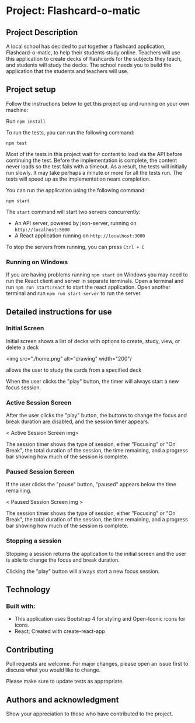 # Project: Flashcard-o-matic

## Project Description 

A local school has decided to put together a flashcard application, Flashcard-o-matic, to help their students study online. Teachers will use this application to create decks of flashcards for the subjects they teach, and students will study the decks. The school needs you to build the application that the students and teachers will use.

## Project setup
Follow the instructions below to get this project up and running on your own machine:


Run `npm install`

To run the tests, you can run the following command: 

`npm test`

Most of the tests in this project wait for content to load via the API before continuing the test. Before the implementation is complete, the content never loads so the test fails with a timeout. As a result, the tests will initially run slowly. It may take perhaps a minute or more for all the tests run. The tests will speed up as the implementation nears completion.

You can run the application using the following command:

`npm start`

The `start` command will start two servers concurrently:

- An API server, powered by json-server, running on `http://localhost:5000`
- A React application running on `http://localhost:3000`

To stop the servers from running, you can press `Ctrl + C`

### Running on Windows

If you are having problems running `npm start` on Windows you may need to run the React client and server in separate terminals. Open a terminal and run `npm run start:react` to start the react application. Open another terminal and run `npm run start:server` to run the server.


## Detailed instructions for use

### Initial Screen

Initial screen shows a list of decks with options to create, study, view, or delete a deck

<img src="./home.png" alt="drawing" width="200"/

allows the user to study the cards from a specified deck

When the user clicks the "play" button, the timer will always start a new focus session.

### Active Session Screen
After the user clicks the "play" button, the buttons to change the focus and break duration are disabled, and the session timer appears.

< Active Session Screen img>

The session timer shows the type of session, either "Focusing" or "On Break", the total duration of the session, the time remaining, and a progress bar showing how much of the session is complete.

### Paused Session Screen

If the user clicks the "pause" button, "paused" appears below the time remaining.

< Paused Session Screen img >

The session timer shows the type of session, either "Focusing" or "On Break", the total duration of the session, the time remaining, and a progress bar showing how much of the session is complete.

### Stopping a session

Stopping a session returns the application to the initial screen and the user is able to change the focus and break duration.

Clicking the "play" button will always start a new focus session.

## Technology

### Built with:

- This application uses Bootstrap 4 for styling and Open-Iconic icons for icons.
- React; Created with create-react-app


## Contributing
Pull requests are welcome. For major changes, please open an issue first to discuss what you would like to change.

Please make sure to update tests as appropriate.

## Authors and acknowledgment
Show your appreciation to those who have contributed to the project.
